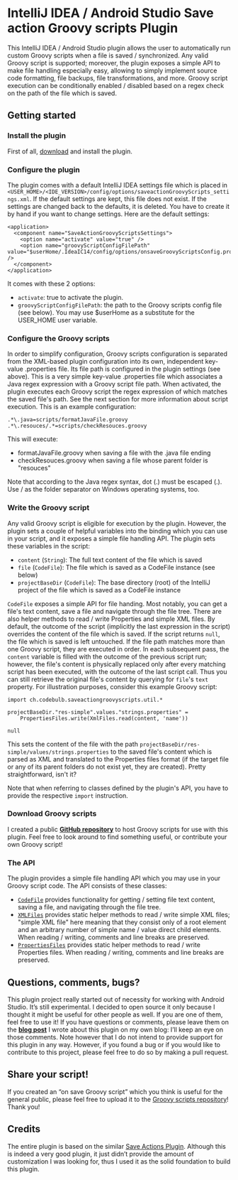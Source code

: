 # IntelliJ IDEA / Android Studio Save action Groovy scripts Plugin
This IntelliJ IDEA / Android Studio plugin allows the user to automatically run custom Groovy scripts when a file is saved / synchronized. Any valid Groovy script is supported; moreover, the plugin exposes a simple API to make file handling especially easy, allowing to simply implement source code formatting, file backups, file transformations, and more. Groovy script execution can be conditionally enabled / disabled based on a regex check on the path of the file which is saved.

## Getting started

### Install the plugin

First of all, [download](https://github.com/codebulb/SaveActionGroovyScripts/blob/master/SaveActionGroovyScripts.zip?raw=true) and install the plugin.

### Configure the plugin
The plugin comes with a default IntelliJ IDEA settings file which is placed in ```<USER_HOME>/<IDE_VERSION>/config/options/saveactionGroovyScripts_settings.xml```. If the default settings are kept, this file does not exist. If the settings are changed back to the defaults, it is deleted. You have to create it by hand if you want to change settings. Here are the default settings:

	<application>
	  <component name="SaveActionGroovyScriptsSettings">
		<option name="activate" value="true" />
		<option name="groovyScriptConfigFilePath" value="$userHome/.IdeaIC14/config/options/onsaveGroovyScriptsConfig.properties" />
	  </component>
	</application>

It comes with these 2 options:

- ```activate```: true to activate the plugin.
- ```groovyScriptConfigFilePath```: the path to the Groovy scripts config file (see below). You may use $userHome as a substitute for the USER_HOME user variable.

### Configure the Groovy scripts
In order to simplify configuration, Groovy scripts configuration is separated from the XML-based plugin configuration into its own, independent key-value .properties file. Its file path is configured in the plugin settings (see above). This is a very simple key-value .properties file which associates a Java regex expression with a Groovy script file path.
When activated, the plugin executes each Groovy script the regex expression of which matches the saved file's path. See the next section for more information about script execution.
This is an example configuration:

	.*\.java=scripts/formatJavaFile.groovy
	.*\.resouces/.*=scripts/checkResouces.groovy

This will execute:

- formatJavaFile.groovy when saving a file with the .java file ending
- checkResouces.groovy when saving a file whose parent folder is "resouces"

Note that according to the Java regex syntax, dot (.) must be escaped (\.). Use / as the folder separator on Windows operating systems, too.

### Write the Groovy script
Any valid Groovy script is eligible for execution by the plugin. However, the plugin sets a couple of helpful variables into the binding which you can use in your script, and it exposes a simple file handling API.
The plugin sets these variables in the script:

- ```content``` (```String```): The full text content of the file which is saved
- ```file``` (```CodeFile```): The file which is saved as a CodeFile instance (see below)
- ```projectBaseDir``` (```CodeFile```): The base directory (root) of the IntelliJ project of the file which is saved as a CodeFile instance

```CodeFile``` exposes a simple API for file handing. Most notably, you can get a file's text content, save a file and navigate through the file tree. There are also helper methods to read / write Properties and simple XML files.
By default, the outcome of the script (implicitly the last expression in the script) overrides the content of the file which is saved. If the script returns ```null```, the file which is saved is left untouched.
If the file path matches more than one Groovy script, they are executed in order. In each subsequent pass, the ```content``` variable is filled with the outcome of the previous script run; however, the file's content is physically replaced only after every matching script has been executed, with the outcome of the last script call. Thus you can still retrieve the original file's content by querying for ```file```'s ```text``` property.
For illustration purposes, consider this example Groovy script:

	import ch.codebulb.saveactiongroovyscripts.util.*
	
	projectBaseDir."res-simple".values."strings.properties" = 
		PropertiesFiles.write(XmlFiles.read(content, 'name'))
	
	null

This sets the content of the file with the path ```projectBaseDir/res-simple/values/strings.properties``` to the saved file's content which is parsed as XML and translated to the Properties files format (if the target file or any of its parent folders do not exist yet, they are created). Pretty straightforward, isn't it?

Note that when referring to classes defined by the plugin's API, you have to provide the respective ```import``` instruction.

### Download Groovy scripts
I created a public [**GitHub repository**](https://github.com/codebulb/SaveActionGroovyScripts) to host Groovy scripts for use with this plugin. Feel free to look around to find something useful, or contribute your own Groovy script!

### The API
The plugin provides a simple file handling API which you may use in your Groovy script code. The API consists of these classes:
- [```CodeFile```](https://github.com/codebulb/SaveActionGroovyScripts/blob/master/src/ch/codebulb/saveactiongroovyscripts/model/CodeFile.groovy) provides functionality for getting / setting file text content, saving a file, and navigating through the file tree.
- [```XMLFiles```](https://github.com/codebulb/SaveActionGroovyScripts/blob/master/src/ch/codebulb/saveactiongroovyscripts/util/PropertiesFiles.groovy) provides static helper methods to read / write simple XML files; "simple XML file" here meaning that they consist only of a root element and an arbitrary number of simple name / value direct child elements. When reading / writing, comments and line breaks are preserved.
- [```PropertiesFiles```](https://github.com/codebulb/SaveActionGroovyScripts/blob/master/src/ch/codebulb/saveactiongroovyscripts/util/XmlFiles.groovy) provides static helper methods to read / write Properties files. When reading / writing, comments and line breaks are preserved.

## Questions, comments, bugs?
This plugin project really started out of necessity for working with Android Studio. It’s still experimental. I decided to open source it only because I thought it might be useful for other people as well. If you are one of them, feel free to use it!
If you have questions or comments, please leave them on the [**blog post**](http://www.codebulb.ch/2015/06/intellij-idea-android-studio-plugin-save-action-groovy-scripts.html) I wrote about this plugin on my own blog: I’ll keep an eye on those comments. Note however that I do not intend to provide support for this plugin in any way.
However, if you found a bug or if you would like to contribute to this project, please feel free to do so by making a pull request.

## Share your script!
If you created an “on save Groovy script” which you think is useful for the general public, please feel free to upload it to the [Groovy scripts repository](https://github.com/codebulb/SaveActionGroovyScriptsRepository)! Thank you!

## Credits
The entire plugin is based on the similar [Save Actions Plugin](https://github.com/dubreuia/intellij-plugin-save-actions). Although this is indeed a very good plugin, it just didn’t provide the amount of customization I was looking for, thus I used it as the solid foundation to build this plugin.
